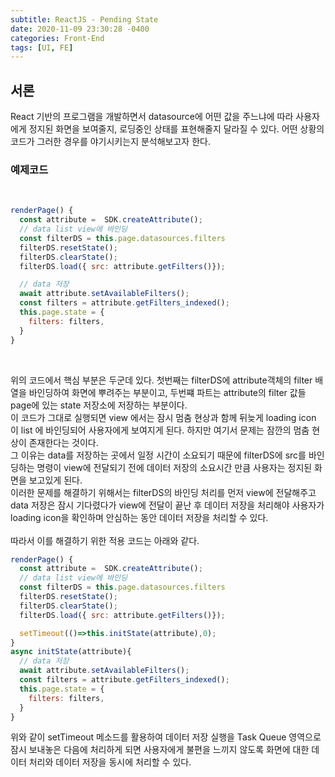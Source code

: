 ```yaml
---
subtitle: ReactJS - Pending State
date: 2020-11-09 23:30:28 -0400
categories: Front-End 
tags: [UI, FE]
---
```


## 서론
React 기반의 프로그램을 개발하면서 datasource에 어떤 값을 주느냐에 따라 사용자에게 정지된 화면을 보여줄지, 로딩중인 상태를 표현해줄지 달라질 수 있다. 어떤 상황의 코드가 그러한 경우를 야기시키는지 분석해보고자 한다.
<br>


### 예제코드
<br>


```javascript
renderPage() {
  const attribute =  SDK.createAttribute();
  // data list view에 바인딩
  const filterDS = this.page.datasources.filters
  filterDS.resetState();
  filterDS.clearState();
  filterDS.load({ src: attribute.getFilters()});

  // data 저장
  await attribute.setAvailableFilters();
  const filters = attribute.getFilters_indexed();
  this.page.state = {
    filters: filters,
  }
}

```
<br>

위의 코드에서 핵심 부분은 두군데 있다. 첫번째는 filterDS에 attribute객체의 filter 배열을 바인딩하여 화면에 뿌려주는 부분이고, 두번쨰 파트는 attribute의 filter 값들 page에 있는 state 저장소에 저장하는 부분이다.
<br>
이 코드가 그대로 실행되면 view 에서는 잠시 멈춤 현상과 함께 뒤늦게 loading icon 이 list 에 바인딩되어 사용자에게 보여지게 된다. 하지만 여기서 문제는 잠깐의 멈춤 현상이 존재한다는 것이다.<br>
그 이유는 data를 저장하는 곳에서 일정 시간이 소요되기 때문에 filterDS에 src를 바인딩하는 명령이 view에 전달되기 전에 데이터 저장의 소요시간 만큼 사용자는 정지된 화면을 보고있게 된다. 
<br>
이러한 문제를 해결하기 위해서는 filterDS의 바인딩 처리를 먼저 view에 전달해주고 data 저장은 잠시 기다렸다가 view에 전달이 끝난 후 데이터 저장을 처리해야 사용자가 loading icon을 확인하며 안심하는 동안 데이터 저장을 처리할 수 있다.
<br><br>
따라서 이를 해결하기 위한 적용 코드는 아래와 같다.


```javascript
renderPage() {
  const attribute =  SDK.createAttribute();
  // data list view에 바인딩
  const filterDS = this.page.datasources.filters
  filterDS.resetState();
  filterDS.clearState();
  filterDS.load({ src: attribute.getFilters()});

  setTimeout(()=>this.initState(attribute),0);
}
async initState(attribute){
  // data 저장
  await attribute.setAvailableFilters();
  const filters = attribute.getFilters_indexed();
  this.page.state = {
    filters: filters,
  }
}

```

위와 같이 setTimeout 메소드를 활용하여 데이터 저장 실행을 Task Queue 영역으로 잠시 보내놓은 다음에 처리하게 되면 사용자에게 불편을 느끼지 않도록 화면에 대한 데이터 처리와 데이터 저장을 동시에 처리할 수 있다.

